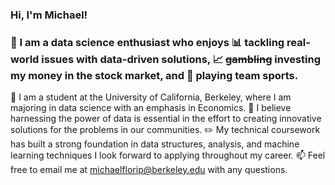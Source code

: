 ### Hi, I'm Michael! 
### 👋 I am a data science enthusiast who enjoys 📊 tackling real-world issues with data-driven solutions, 📈 ~~gambling~~ investing my money in the stock market, and 🏀 playing team sports.

🐻 I am a student at the University of California, Berkeley, where I am majoring in data science with an emphasis in Economics.
🤝 I believe harnessing the power of data is essential in the effort to creating innovative solutions for the problems in our communities.
✏️ My technical coursework has built a strong foundation in data structures, analysis, and machine learning techniques I look forward to applying throughout my career.
📫 Feel free to email me at michaelflorip@berkeley.edu with any questions.

<!--
**michaelflorip/michaelflorip** is a ✨ _special_ ✨ repository because its `README.md` (this file) appears on your GitHub profile.

Here are some ideas to get you started:

- 🔭 I’m currently working on ...
- 🌱 I’m currently learning ...
- 👯 I’m looking to collaborate on ...
- 🤔 I’m looking for help with ...
- 💬 Ask me about ...
- 📫 How to reach me: ...
- 😄 Pronouns: ...
- ⚡ Fun fact: ...
-->
